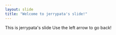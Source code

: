 ```yaml
---
layout: slide
title: "Welcome to jerrypata's slide!"
---
```

This is jerrypata's slide
Use the left arrow to go back!
